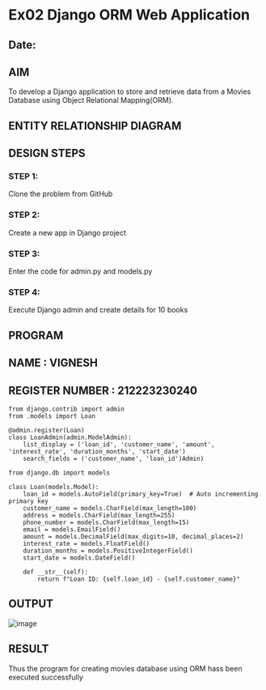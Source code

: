 # Ex02 Django ORM Web Application

## Date: 

## AIM

To develop a Django application to store and retrieve data from a Movies Database using Object Relational Mapping(ORM).

## ENTITY RELATIONSHIP DIAGRAM



## DESIGN STEPS

### STEP 1:

Clone the problem from GitHub

### STEP 2:

Create a new app in Django project

### STEP 3:

Enter the code for admin.py and models.py

### STEP 4:

Execute Django admin and create details for 10 books

## PROGRAM

## NAME : VIGNESH

## REGISTER NUMBER : 212223230240
```
from django.contrib import admin
from .models import Loan

@admin.register(Loan)
class LoanAdmin(admin.ModelAdmin):
    list_display = ('loan_id', 'customer_name', 'amount', 'interest_rate', 'duration_months', 'start_date')
    search_fields = ('customer_name', 'loan_id')Admin)
```

```
from django.db import models

class Loan(models.Model):
    loan_id = models.AutoField(primary_key=True)  # Auto incrementing primary key
    customer_name = models.CharField(max_length=100)
    address = models.CharField(max_length=255)
    phone_number = models.CharField(max_length=15)
    email = models.EmailField()
    amount = models.DecimalField(max_digits=10, decimal_places=2)
    interest_rate = models.FloatField()
    duration_months = models.PositiveIntegerField()
    start_date = models.DateField()

    def __str__(self):
        return f"Loan ID: {self.loan_id} - {self.customer_name}"
````
## OUTPUT

![image](https://github.com/user-attachments/assets/3b0afa1e-6b46-4c06-9417-fb32bcfb6791)

## RESULT

Thus the program for creating movies database using ORM hass been executed successfully
